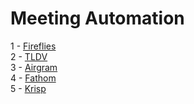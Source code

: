 <h1>
    Meeting Automation
</h1>

1 - <a href="https://fireflies.ai/">Fireflies</a> <br>
2 - <a href="https://tldv.io/">TLDV</a> <br>
3 - <a href="https://www.airgram.io/">Airgram</a> <br>
4 - <a href="https://www.fathomhq.com/">Fathom</a> <br>
5 - <a href="https://krisp.ai/">Krisp</a> <br>
